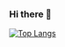### Hi there 👋

[![Top Langs](https://github-readme-stats.vercel.app/api/top-langs/?username=JunChong833&langs_count=8)](https://github.com/anuraghazra/github-readme-stats)

<!--
**JunChong833/JunChong833** is a ✨ _special_ ✨ repository because its `README.md` (this file) appears on your GitHub profile.

Here are some ideas to get you started:

- 🔭 I’m currently working on ...
- 🌱 I’m currently learning ...
- 👯 I’m looking to collaborate on ...
- 🤔 I’m looking for help with ...
- 💬 Ask me about ...
- 📫 How to reach me: ...
- 😄 Pronouns: ...
- ⚡ Fun fact: ...
-->

